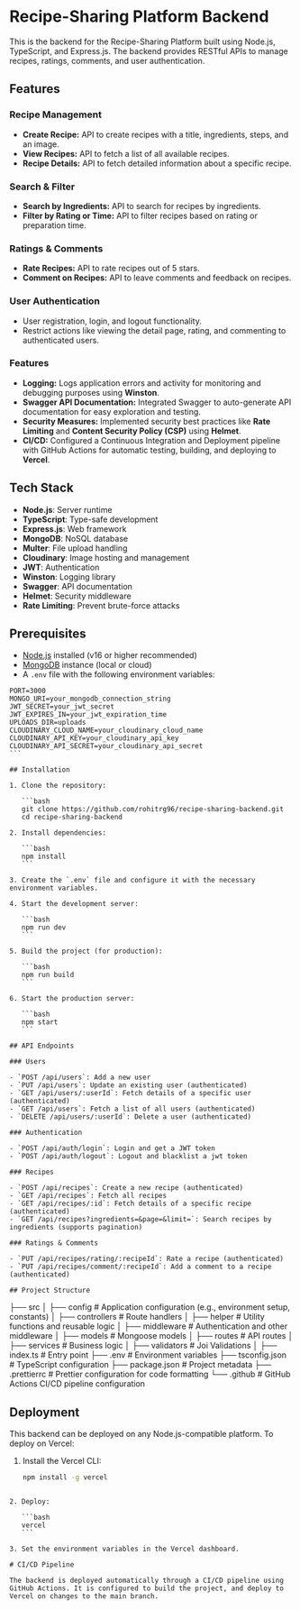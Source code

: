 # Recipe-Sharing Platform Backend

This is the backend for the Recipe-Sharing Platform built using Node.js, TypeScript, and Express.js. The backend provides RESTful APIs to manage recipes, ratings, comments, and user authentication.

## Features

### Recipe Management

- **Create Recipe:** API to create recipes with a title, ingredients, steps, and an image.
- **View Recipes:** API to fetch a list of all available recipes.
- **Recipe Details:** API to fetch detailed information about a specific recipe.

### Search & Filter

- **Search by Ingredients:** API to search for recipes by ingredients.
- **Filter by Rating or Time:** API to filter recipes based on rating or preparation time.

### Ratings & Comments

- **Rate Recipes:** API to rate recipes out of 5 stars.
- **Comment on Recipes:** API to leave comments and feedback on recipes.

### User Authentication

- User registration, login, and logout functionality.
- Restrict actions like viewing the detail page, rating, and commenting to authenticated users.

### Features

- **Logging:** Logs application errors and activity for monitoring and debugging purposes using **Winston**.
- **Swagger API Documentation:** Integrated Swagger to auto-generate API documentation for easy exploration and testing.
- **Security Measures:** Implemented security best practices like **Rate Limiting** and **Content Security Policy (CSP)** using **Helmet**.
- **CI/CD:** Configured a Continuous Integration and Deployment pipeline with GitHub Actions for automatic testing, building, and deploying to **Vercel**.

## Tech Stack

- **Node.js**: Server runtime
- **TypeScript**: Type-safe development
- **Express.js**: Web framework
- **MongoDB**: NoSQL database
- **Multer**: File upload handling
- **Cloudinary**: Image hosting and management
- **JWT**: Authentication
- **Winston**: Logging library
- **Swagger**: API documentation
- **Helmet**: Security middleware
- **Rate Limiting**: Prevent brute-force attacks

## Prerequisites

- [Node.js](https://nodejs.org/) installed (v16 or higher recommended)
- [MongoDB](https://www.mongodb.com/) instance (local or cloud)
- A `.env` file with the following environment variables:

````env
PORT=3000
MONGO_URI=your_mongodb_connection_string
JWT_SECRET=your_jwt_secret
JWT_EXPIRES_IN=your_jwt_expiration_time
UPLOADS_DIR=uploads
CLOUDINARY_CLOUD_NAME=your_cloudinary_cloud_name
CLOUDINARY_API_KEY=your_cloudinary_api_key
CLOUDINARY_API_SECRET=your_cloudinary_api_secret
```

## Installation

1. Clone the repository:

   ```bash
   git clone https://github.com/rohitrg96/recipe-sharing-backend.git
   cd recipe-sharing-backend

2. Install dependencies:

   ```bash
   npm install
   ```

3. Create the `.env` file and configure it with the necessary environment variables.

4. Start the development server:

   ```bash
   npm run dev
   ```

5. Build the project (for production):

   ```bash
   npm run build
   ```

6. Start the production server:

   ```bash
   npm start
   ```

## API Endpoints

### Users

- `POST /api/users`: Add a new user
- `PUT /api/users`: Update an existing user (authenticated)
- `GET /api/users/:userId`: Fetch details of a specific user (authenticated)
- `GET /api/users`: Fetch a list of all users (authenticated)
- `DELETE /api/users/:userId`: Delete a user (authenticated)

### Authentication

- `POST /api/auth/login`: Login and get a JWT token
- `POST /api/auth/logout`: Logout and blacklist a jwt token

### Recipes

- `POST /api/recipes`: Create a new recipe (authenticated)
- `GET /api/recipes`: Fetch all recipes
- `GET /api/recipes/:id`: Fetch details of a specific recipe (authenticated)
- `GET /api/recipes?ingredients=&page=&limit=`: Search recipes by ingredients (supports pagination)

### Ratings & Comments

- `PUT /api/recipes/rating/:recipeId`: Rate a recipe (authenticated)
- `PUT /api/recipes/comment/:recipeId`: Add a comment to a recipe (authenticated)

## Project Structure

````

├── src
│ ├── config # Application configuration (e.g., environment setup, constants)
│ ├── controllers # Route handlers
│ ├── helper # Utility functions and reusable logic
│ ├── middleware # Authentication and other middleware
│ ├── models # Mongoose models
│ ├── routes # API routes
│ ├── services # Business logic
│ ├── validators # Joi Validations
│ ├── index.ts # Entry point
├── .env # Environment variables
├── tsconfig.json # TypeScript configuration
├── package.json # Project metadata
├── .prettierrc # Prettier configuration for code formatting
└── .github # GitHub Actions CI/CD pipeline configuration

## Deployment

This backend can be deployed on any Node.js-compatible platform. To deploy on Vercel:

1. Install the Vercel CLI:

   ```bash
   npm install -g vercel
   ```

````

2. Deploy:

   ```bash
   vercel
   ```

3. Set the environment variables in the Vercel dashboard.

# CI/CD Pipeline

The backend is deployed automatically through a CI/CD pipeline using GitHub Actions. It is configured to build the project, and deploy to Vercel on changes to the main branch.
````

